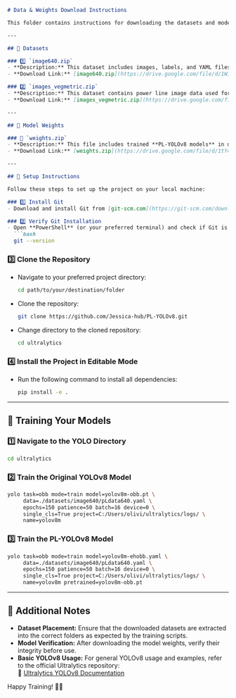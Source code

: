 
```markdown
# Data & Weights Download Instructions

This folder contains instructions for downloading the datasets and model weights required for this project.

---

## 📂 Datasets

### 1️⃣ `image640.zip`
- **Description:** This dataset includes images, labels, and YAML files for power line images with a resolution of **640×640**.
- **Download Link:** [image640.zip](https://drive.google.com/file/d/1W1UfZsbCIQWDTiSzhQjwEQkO_hrOxl8S/view?usp=drive_link)

### 2️⃣ `images_vegmetric.zip`
- **Description:** This dataset contains power line image data used for generating vegetation encroachment metrics via `VegEncrochIndex/Final.py`.
- **Download Link:** [images_vegmetric.zip](https://drive.google.com/file/d/19xxtcgXUuCRm7JSNGakvloeHml36Do-E/view?usp=sharing)

---

## 🎯 Model Weights

### 📌 `weights.zip`
- **Description:** This file includes trained **PL-YOLOv8 models** in different sizes (**small, medium, and large**) with both **directional block and original versions**.
- **Download Link:** [weights.zip](https://drive.google.com/file/d/1tY4HjSvwp98aTlxIBInNscqrdPxt9W3E/view?usp=sharing)

---

## 🔧 Setup Instructions

Follow these steps to set up the project on your local machine:

### 1️⃣ Install Git
- Download and install Git from [git-scm.com](https://git-scm.com/downloads).

### 2️⃣ Verify Git Installation
- Open **PowerShell** (or your preferred terminal) and check if Git is installed by running:
  ```bash
  git --version
  ```

### 3️⃣ Clone the Repository
- Navigate to your preferred project directory:
  ```bash
  cd path/to/your/destination/folder
  ```
- Clone the repository:
  ```bash
  git clone https://github.com/Jessica-hub/PL-YOLOv8.git
  ```
- Change directory to the cloned repository:
  ```bash
  cd ultralytics
  ```

### 4️⃣ Install the Project in Editable Mode
- Run the following command to install all dependencies:
  ```bash
  pip install -e .
  ```

---

## 🚀 Training Your Models

### 1️⃣ Navigate to the YOLO Directory
```bash
cd ultralytics
```

### 2️⃣ Train the **Original YOLOv8 Model**
```bash
yolo task=obb mode=train model=yolov8m-obb.pt \
     data=./datasets/image640/pLdata640.yaml \
     epochs=150 patience=50 batch=16 device=0 \
     single_cls=True project=C:/Users/olivi/ultralytics/logs/ \
     name=yolov8m
```

### 3️⃣ Train the **PL-YOLOv8 Model**
```bash
yolo task=obb mode=train model=yolov8m-ehobb.yaml \
     data=./datasets/image640/pLdata640.yaml \
     epochs=150 patience=50 batch=16 device=0 \
     single_cls=True project=C:/Users/olivi/ultralytics/logs/ \
     name=yolov8m pretrained=yolov8m-obb.pt
```

---

## 📝 Additional Notes

- **Dataset Placement:** Ensure that the downloaded datasets are extracted into the correct folders as expected by the training scripts.
- **Model Verification:** After downloading the model weights, verify their integrity before use.
- **Basic YOLOv8 Usage:** For general YOLOv8 usage and examples, refer to the official Ultralytics repository:  
  🔗 [Ultralytics YOLOv8 Documentation](https://github.com/ultralytics/ultralytics/tree/main)

Happy Training! 🚀🔥
```

